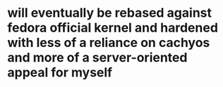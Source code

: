 # will eventually be rebased against fedora official kernel and hardened with less of a reliance on cachyos and more of a server-oriented appeal for myself